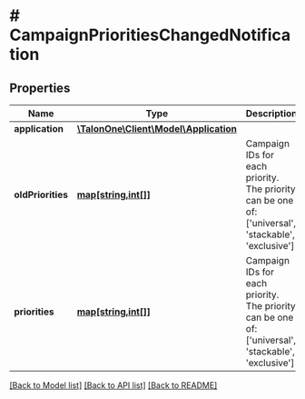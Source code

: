 # # CampaignPrioritiesChangedNotification

## Properties

Name | Type | Description | Notes
------------ | ------------- | ------------- | -------------
**application** | [**\TalonOne\Client\Model\Application**](Application.md) |  | 
**oldPriorities** | [**map[string,int[]]**](array.md) | Campaign IDs for each priority. The priority can be one of: [&#39;universal&#39;, &#39;stackable&#39;, &#39;exclusive&#39;] | [optional] 
**priorities** | [**map[string,int[]]**](array.md) | Campaign IDs for each priority. The priority can be one of: [&#39;universal&#39;, &#39;stackable&#39;, &#39;exclusive&#39;] | 

[[Back to Model list]](../../README.md#documentation-for-models) [[Back to API list]](../../README.md#documentation-for-api-endpoints) [[Back to README]](../../README.md)


